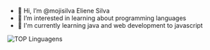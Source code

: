 - 👋 Hi, I’m @mojisilva Eliene Silva
- 👀 I’m interested in learning about programming languages 
- 🌱 I'm currently learning java and web development to javascript

![TOP Linguagens](https://github-readme-stats.vercel.app/api/top-langs/?username=mojisilva&layout=compact&theme=dracula)

<!---
mojisilva/mojisilva is a ✨ special ✨ repository because its `README.md` (this file) appears on your GitHub profile.
You can click the Preview link to take a look at your changes.
--->
